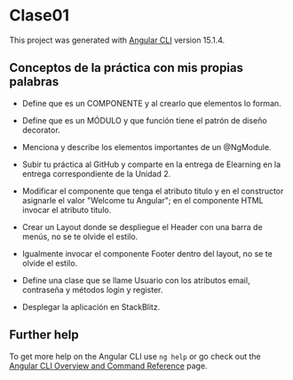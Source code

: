 # Clase01

This project was generated with [Angular CLI](https://github.com/angular/angular-cli) version 15.1.4.

## Conceptos de la práctica con mis propias palabras

* Define que es un COMPONENTE y al crearlo que elementos lo forman.

* Define que es un MÓDULO y que función tiene el patrón de diseño decorator.

* Menciona y describe los elementos importantes de un @NgModule.

* Subir tu práctica al GitHub y comparte en la entrega de Elearning en la entrega correspondiente de la Unidad 2.

* Modificar el componente que tenga el atributo titulo y en el constructor asignarle el valor "Welcome tu Angular"; en el componente HTML invocar el atributo titulo.

* Crear un Layout donde se despliegue el Header con una barra de menús, no se te olvide el estilo.

* Igualmente invocar el componente Footer dentro del layout, no se te olvide el estilo.

* Define una clase que se llame Usuario con los atributos email, contraseña y métodos login y register.

* Desplegar la aplicación en StackBlitz.


## Further help

To get more help on the Angular CLI use `ng help` or go check out the [Angular CLI Overview and Command Reference](https://angular.io/cli) page.
